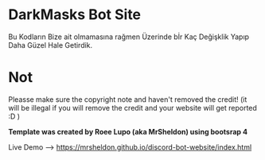 # DarkMasks Bot Site
Bu Kodların Bize ait olmamasına rağmen Üzerinde bİr Kaç Değişklik Yapıp Daha Güzel Hale Getirdik. 

# Not
Pleasse make sure the copyright note and haven't removed the credit! (it will be illegal if you will remove the credit and your website will get reported :D )

**Template was created by Roee Lupo (aka MrSheldon) using bootsrap 4**

Live Demo --> https://mrsheldon.github.io/discord-bot-website/index.html
